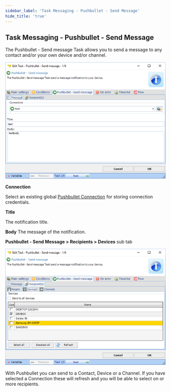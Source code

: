```yaml
---
sidebar_label: 'Task Messaging - Pushbullet - Send Message'
hide_title: 'true'
---
```


## Task Messaging - Pushbullet - Send Message

The Pushbullet - Send message Task allows you to send a message to any contact and/or your own device and/or channel.

![](../../../static/img/pushbulletsendmessage-messagetab.png)

**Connection**

Select an existing global [Pushbullet Connection](connection-pushbullet) for storing connection credentials.
 
**Title**

The notification title.
 
**Body**
The message of the notification.
 
**Pushbullet - Send Message > Recipients > Devices** sub tab

![](../../../static/img/pushbullet-recientstab.png)

With Pushbullet you can send to a Contact, Device or a Channel. If you have selected a Connection these will refresh and you will be able to select on or more recipients.
